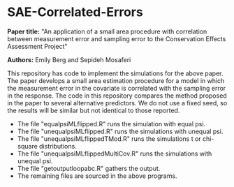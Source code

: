 # SAE-Correlated-Errors

**Paper title:** "An application of a small area procedure with correlation between measurement error and sampling error to the Conservation Effects Assessment Project"

**Authors:** Emily Berg and Sepideh Mosaferi

This repository has code to implement the simulations for the above paper. The paper develops a small area estimation procedure for a model in which the measurement error in the covariate is correlated with the sampling error in the response. The code in this repository compares the method proposed in the paper to several alternative predictors. We do not use a fixed seed, so the results will be similar but not identical to those reported. 

* The file "equalpsiMLflipped.R" runs the simulation with equal psi. 
* The file "unequalpsiMLflipped.R" runs the simulations with unequal psi. 
* The file "unequalpsiMLflippedTMod.R" runs the simulations t or chi-square distributions.
* The file "unequalpsiMLflippedMultiCov.R" runs the simulations with unequal psi. 
* The file "getoutputloopabc.R" gathers the output. 
* The remaining files are sourced in the above programs. 
